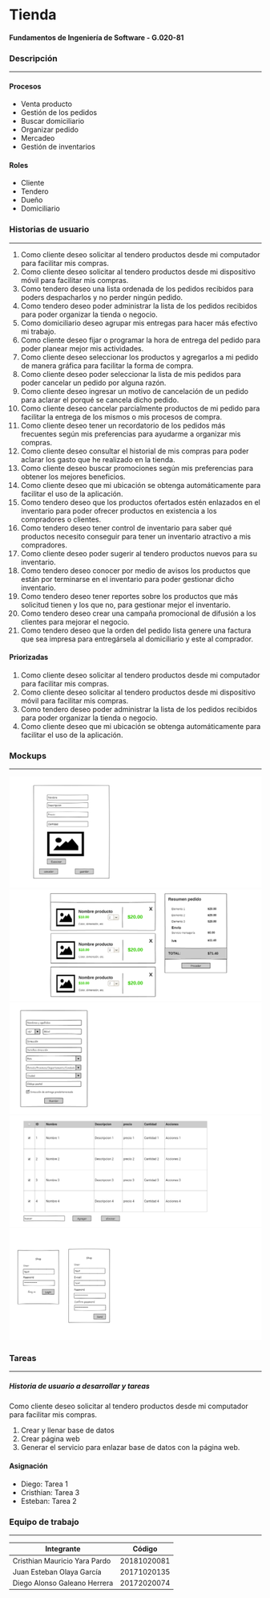 # Tienda
#### Fundamentos de Ingeniería de Software - G.020-81


### Descripción
---
#### Procesos
- Venta producto
- Gestión de los pedidos
- Buscar domiciliario
- Organizar pedido 
- Mercadeo
- Gestión de inventarios
#### Roles
- Cliente
- Tendero
- Dueño
- Domiciliario

### Historias de usuario
---
1. Como cliente deseo solicitar al tendero productos desde mi computador para facilitar mis compras.
2. Como cliente deseo solicitar al tendero productos desde mi dispositivo móvil para facilitar mis compras.
3. Como tendero deseo una lista ordenada de los pedidos recibidos para poders despacharlos y no perder ningún pedido.
4. Como tendero deseo poder administrar la lista de los pedidos recibidos para poder organizar la tienda o negocio.
5. Como domiciliario deseo agrupar mis entregas para hacer más efectivo mi trabajo.
6. Como cliente deseo fijar o programar la hora de entrega del pedido para poder planear mejor mis actividades.
7. Como cliente deseo seleccionar los productos y agregarlos a mi pedido de manera gráfica para facilitar la forma de compra.
8. Como cliente deseo poder seleccionar la lista de mis pedidos para poder cancelar un pedido por alguna razón.
9. Como cliente deseo ingresar un motivo de cancelación de un pedido para aclarar el porqué se cancela dicho pedido.
10. Como cliente deseo cancelar parcialmente productos de mi pedido para facilitar la entrega de los mismos o mis procesos de compra.
11. Como cliente deseo tener un recordatorio de los pedidos más frecuentes según mis preferencias para ayudarme a organizar mis compras.
12. Como cliente deseo consultar el historial de mis compras para poder aclarar los gasto que he realizado en la tienda.
13. Como cliente deseo buscar promociones según mis preferencias para obtener los mejores beneficios.
14. Como cliente deseo que mi ubicación se obtenga automáticamente para facilitar el uso de la aplicación.
15. Como tendero deseo que los productos ofertados estén enlazados en el inventario para poder ofrecer productos en existencia a los compradores o clientes.
16. Como tendero deseo tener control de inventario para saber qué productos necesito conseguir para tener un inventario atractivo a mis compradores.
17. Como cliente deseo poder sugerir al tendero productos nuevos para su inventario.
18. Como tendero deseo conocer por medio de avisos los productos que están por terminarse en el inventario para poder gestionar dicho inventario.
19. Como tendero deseo tener reportes sobre los productos que más solicitud tienen y los que no, para gestionar mejor el inventario.
20. Como tendero deseo crear una campaña promocional de difusión a los clientes para mejorar el negocio. 
21. Como tendero deseo que la orden del pedido lista genere una factura que sea impresa para entregársela al domiciliario y este al comprador.
#### Priorizadas
1. Como cliente deseo solicitar al tendero productos desde mi computador para facilitar mis compras.
2. Como cliente deseo solicitar al tendero productos desde mi dispositivo móvil para facilitar mis compras.
3. Como tendero deseo poder administrar la lista de los pedidos recibidos para poder organizar la tienda o negocio.
4. Como cliente deseo que mi ubicación se obtenga automáticamente para facilitar el uso de la aplicación.
### Mockups
---
![agregar_producto](https://github.com/DiegoGaleano/Tienda-FIS/blob/master/Mockups/agregar_producto.png)
![carrito_web](https://github.com/DiegoGaleano/Tienda-FIS/blob/master/Mockups/carrito_web.png)
![dir_entrega](https://github.com/DiegoGaleano/Tienda-FIS/blob/master/Mockups/dir_entrega.png)
![inventario](https://github.com/DiegoGaleano/Tienda-FIS/blob/master/Mockups/inventario.png)
![login](https://github.com/DiegoGaleano/Tienda-FIS/blob/master/Mockups/login.png)

### Tareas
---
##### Historia de usuario a desarrollar y tareas
Como cliente deseo solicitar al tendero productos desde mi computador para facilitar mis compras.

1. Crear y llenar base de datos
2. Crear página web
3. Generar el servicio para enlazar base de datos con la página web.

#### Asignación

- Diego: Tarea 1
- Cristhian: Tarea 3
- Esteban: Tarea 2
### Equipo de trabajo
---
Integrante  | Código
------------- | -------------
Cristhian Mauricio Yara Pardo | 20181020081
Juan Esteban Olaya García | 20171020135
Diego Alonso Galeano Herrera | 20172020074